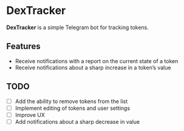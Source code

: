# DexTracker

**DexTracker** is a simple Telegram bot for tracking tokens.

## Features
- Receive notifications with a report on the current state of a token
- Receive notifications about a sharp increase in a token’s value

## TODO
- [ ] Add the ability to remove tokens from the list
- [ ] Implement editing of tokens and user settings
- [ ] Improve UX
- [ ] Add notifications about a sharp decrease in value